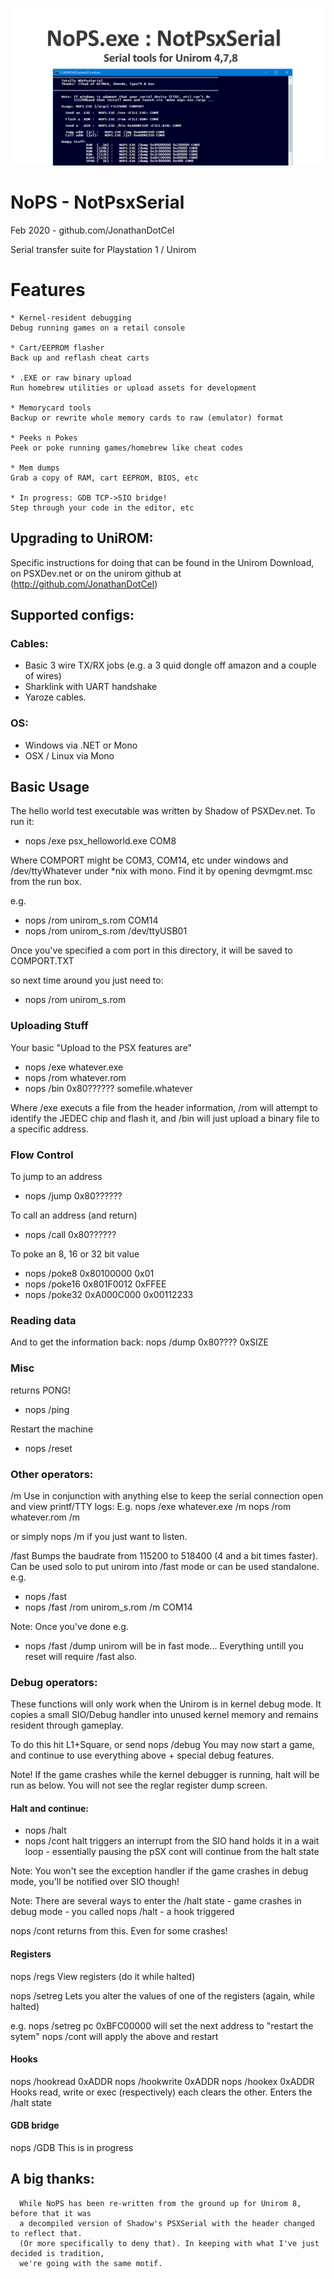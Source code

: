 
![](social_card_PNG.png)

# NoPS - NotPsxSerial
Feb 2020 - github.com/JonathanDotCel

Serial transfer suite for Playstation 1 / Unirom

# Features

    * Kernel-resident debugging
    Debug running games on a retail console

    * Cart/EEPROM flasher
    Back up and reflash cheat carts

    * .EXE or raw binary upload
    Run homebrew utilities or upload assets for development
    
    * Memorycard tools
    Backup or rewrite whole memory cards to raw (emulator) format
    
    * Peeks n Pokes
    Peek or poke running games/homebrew like cheat codes
    
    * Mem dumps
    Grab a copy of RAM, cart EEPROM, BIOS, etc

    * In progress: GDB TCP->SIO bridge!
    Step through your code in the editor, etc

## Upgrading to UniROM:
    
   Specific instructions for doing that can be found in the Unirom Download,
   on PSXDev.net or on the unirom github at (http://github.com/JonathanDotCel)

## Supported configs:

### Cables:
  * Basic 3 wire TX/RX jobs
   (e.g. a 3 quid dongle off amazon and a couple of wires)
  * Sharklink with UART handshake
  * Yaroze cables.

### OS:
  * Windows via .NET or Mono
  * OSX / Linux via Mono



## Basic Usage

The hello world test executable was written by Shadow of PSXDev.net.
To run it:
* nops /exe psx_helloworld.exe COM8

Where COMPORT might be COM3, COM14, etc under windows and /dev/ttyWhatever under *nix with mono.
Find it by opening devmgmt.msc from the run box.

e.g.
* nops /rom unirom_s.rom COM14
* nops /rom unirom_s.rom /dev/ttyUSB01

Once you've specified a com port in this directory, it will be saved to COMPORT.TXT

so next time around you just need to:

* nops /rom unirom_s.rom

### Uploading Stuff

Your basic "Upload to the PSX features are"

* nops /exe whatever.exe
* nops /rom whatever.rom
* nops /bin 0x80?????? somefile.whatever

Where /exe executs a file from the header information, /rom will attempt to identify the JEDEC chip and flash it, and /bin will just upload a binary file to a specific address.

### Flow Control

To jump to an address
* nops /jump 0x80?????? 

To call an address (and return)
* nops /call 0x80?????? 

To poke an 8, 16 or 32 bit value
* nops /poke8 0x80100000 0x01
* nops /poke16 0x801F0012 0xFFEE
* nops /poke32 0xA000C000 0x00112233

### Reading data

 And to get the information back:
 nops /dump 0x80???? 0xSIZE

### Misc

returns PONG!
* nops /ping 

Restart the machine
* nops /reset


### Other operators:

/m
Use in conjunction with anything else to keep the serial connection open and view printf/TTY logs:
E.g.
nops /exe whatever.exe /m
nops /rom whatever.rom /m

or simply
nops /m
if you just want to listen.

/fast
Bumps the baudrate from 115200 to 518400 (4 and a bit times faster).
Can be used solo to put unirom into /fast mode or can be used standalone.
e.g.
* nops /fast
* nops /fast /rom unirom_s.rom /m COM14

Note: Once you've done e.g. 
* nops /fast /dump
 unirom will be in fast mode... Everything untill you reset will require /fast also.

### Debug operators:

These functions will only work when the Unirom is in kernel debug mode.
It copies a small SIO/Debug handler into unused kernel memory and remains resident through gameplay.

To do this hit L1+Square, or send 
nops /debug
You may now start a game, and continue to use everything above + special debug features.

Note!
If the game crashes while the kernel debugger is running, halt will be run as below.
You will not see the reglar register dump screen.

#### Halt and continue:
* nops /halt
* nops /cont
halt triggers an interrupt from the SIO hand holds it in a wait loop - essentially pausing the pSX
cont will continue from the halt state

Note: You won't see the exception handler if the game crashes in debug mode, you'll be notified over SIO though!

Note: There are several ways to enter the /halt state
      - game crashes in debug mode
      - you called nops /halt
      - a hook triggered

nops /cont returns from this. Even for some crashes!

#### Registers

nops /regs 
View registers 
(do it while halted)

nops /setreg
Lets you alter the values of one of the registers
(again, while halted)

e.g.
nops /setreg pc 0xBFC00000
will set the next address to "restart the sytem"
nops /cont
will apply the above and restart

#### Hooks

nops /hookread 0xADDR
nops /hookwrite 0xADDR
nops /hookex 0xADDR
Hooks read, write or exec (respectively) each clears the other.
Enters the /halt state

#### GDB bridge

nops /GDB
This is in progress


























## A big thanks:
      While NoPS has been re-written from the ground up for Unirom 8, before that it was
      a decompiled version of Shadow's PSXSerial with the header changed to reflect that.
      (Or more specifically to deny that). In keeping with what I've just decided is tradition,
      we're going with the same motif.

    
 

